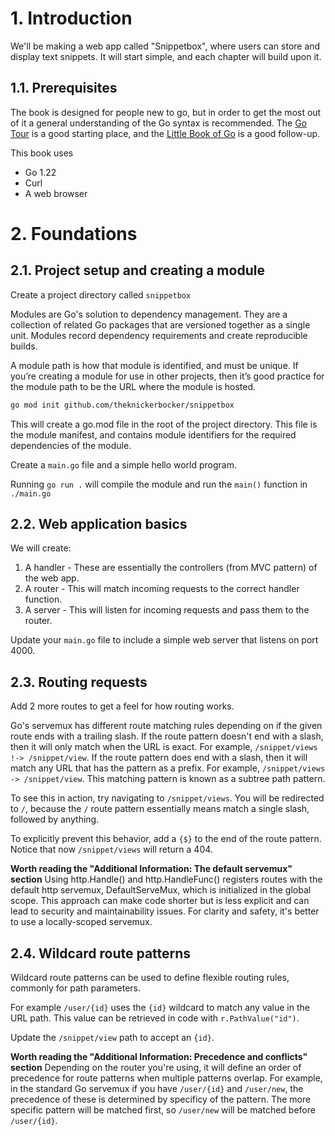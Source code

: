 # 1. Introduction

We'll be making a web app called "Snippetbox", where users can store and display text snippets.
It will start simple, and each chapter will build upon it.

## 1.1. Prerequisites

The book is designed for people new to go, but in order to get the most out of it a general
understanding of the Go syntax is recommended. The [Go Tour](https://go.dev/tour/welcome/1) is
a good starting place, and the [Little Book of Go](http://openmymind.net/The-Little-Go-Book/) is
a good follow-up.

This book uses
- Go 1.22
- Curl
- A web browser

# 2. Foundations
## 2.1. Project setup and creating a module
Create a project directory called `snippetbox`

Modules are Go's solution to dependency management. They are a collection of related Go packages
that are versioned together as a single unit. Modules record dependency requirements and create
reproducible builds.

A module path is how that module is identified, and must be unique. If you’re creating a module
for use in other projects, then it’s good practice for the module path to be the URL where the 
module is hosted.
```bash
go mod init github.com/theknickerbocker/snippetbox
```

This will create a go.mod file in the root of the project directory. This file is the module
manifest, and contains module identifiers for the required dependencies of the module.

Create a `main.go` file and a simple hello world program.

Running `go run .` will compile the module and run the `main()` function in `./main.go`

## 2.2. Web application basics
We will create:
1. A handler - These are essentially the controllers (from MVC pattern) of the web app.
2. A router - This will match incoming requests to the correct handler function.
3. A server - This will listen for incoming requests and pass them to the router.

Update your `main.go` file to include a simple web server that listens on port 4000.

## 2.3. Routing requests
Add 2 more routes to get a feel for how routing works.

Go's servemux has different route matching rules depending on if the given route ends with a
trailing slash. If the route pattern doesn't end with a slash, then it will only match when 
the URL is exact. For example, `/snippet/views !-> /snippet/view`. If the route pattern does
end with a slash, then it will match any URL that has the pattern as a prefix. For example,
`/snippet/views -> /snippet/view`. This matching pattern is known as a subtree path pattern.

To see this in action, try navigating to `/snippet/views`. You will be redirected to `/`, because
the `/` route pattern essentially means match a single slash, followed by anything.

To explicitly prevent this behavior, add a `{$}` to the end of the route  pattern. Notice that now
`/snippet/views` will return a 404.

**Worth reading the "Additional Information: The default servemux" section**
Using http.Handle() and http.HandleFunc() registers routes with the default http servemux,
DefaultServeMux, which is initialized in the global scope. This approach can make code shorter but
is less explicit and can lead to security and maintainability issues. For clarity and safety, it's
better to use a locally-scoped servemux.

## 2.4. Wildcard route patterns
Wildcard route patterns can be used to define flexible routing rules, commonly for path parameters.

For example `/user/{id}` uses the `{id}` wildcard to match any value in the URL path. This value can
be retrieved in code with `r.PathValue("id")`.

Update the `/snippet/view` path to accept an `{id}`.

**Worth reading the "Additional Information: Precedence and conflicts" section**
Depending on the router you're using, it will define an order of precedence for route patterns when
multiple patterns overlap. For example, in the standard Go servemux if you have `/user/{id}` and
`/user/new`, the precedence of these is determined by specificy of the pattern. The more specific
pattern will be matched first, so `/user/new` will be matched before `/user/{id}`.
